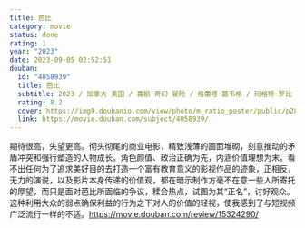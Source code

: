 ```yaml
---
title: 芭比
category: movie
status: done
rating: 1
year: "2023"
date: 2023-09-05 02:52:51
douban:
  id: "4058939"
  title: 芭比
  subtitle: 2023 / 加拿大 美国 / 喜剧 奇幻 冒险 / 格蕾塔·葛韦格 / 玛格特·罗比 瑞恩·高斯林
  rating: 8.2
  cover: https://img9.doubanio.com/view/photo/m_ratio_poster/public/p2895679456.jpg
  link: https://movie.douban.com/subject/4058939/
---
```


期待很高，失望更高。彻头彻尾的商业电影，精致浅薄的画面堆砌，刻意推动的矛盾冲突和强行塑造的人物成长。角色颜值、政治正确为先，内涵价值理想为末。看不出任何为了追求美好目的去打造一个富有教育意义的影视作品的迹象，正相反，无力的演说，以及影片本身传递的价值观，都在暗示制作方毫不在意一些人所寄托的厚望，而只是面对芭比所面临的争议，糅合热点，试图为其“正名”，讨好观众。这种利用大众的弱点确保利益的行为之下对人的价值的轻视，使我感到了与短视频广泛流行一样的不适。https://movie.douban.com/review/15324290/